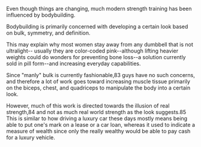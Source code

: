 Even  though  things  are  changing,  much  modern  strength  training  has  been influenced  by  bodybuilding. 

 Bodybuilding  is  primarily  concerned  with developing  a  certain  look  based  on  bulk,  symmetry,  and  definition. 

 This  may explain  why  most  women  stay  away  from  any  dumbbell  that  is  not  ultralight-- usually  they  are  color-coded  pink--although  lifting  heavier  weights  could  do wonders  for  preventing  bone  loss--a  solution  currently  sold  in  pill  form--and increasing everyday capabilities. 

Since "manly" bulk is currently fashionable,83 guys have no such concerns, and therefore a lot of work goes toward increasing muscle  tissue  primarily  on  the  biceps,  chest,  and  quadriceps  to  manipulate  the body  into  a  certain  look. 

 However,  much  of  this  work  is  directed  towards  the illusion  of  real  strength,84  and  not  as  much  real  world  strength  as  the  look suggests.85 This is similar to how driving a luxury car these days mostly means being able to put one's mark on a lease or a car loan, whereas it used to indicate a measure of wealth since only the really wealthy would be able to pay cash for a luxury vehicle.
